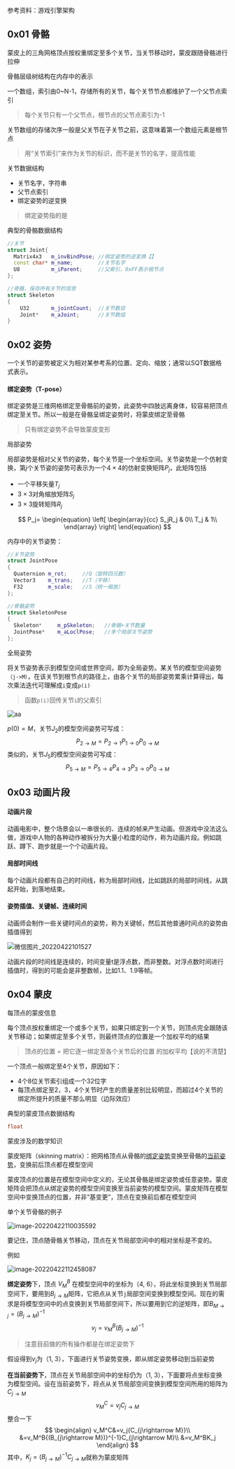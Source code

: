 参考资料：游戏引擎架构

## 0x01 骨骼

蒙皮上的三角网格顶点按权重绑定至多个关节，当关节移动时，蒙皮跟随骨骼进行拉伸

骨骼层级树结构在内存中的表示

一个数组，索引由0~N-1，存储所有的关节，每个关节节点都维护了一个父节点索引

> 每个关节只有一个父节点，根节点的父节点索引为-1

关节数组的存储次序一般是父关节在子关节之前，这意味着第一个数组元素是根节点

> 用“关节索引”来作为关节的标识，而不是关节的名字，提高性能

关节数据结构

- 关节名字，字符串
- 父节点索引
- 绑定姿势的逆变换

> 绑定姿势指的是

典型的骨骼数据结构

```cpp
//关节
struct Joint{
  Matrix4x3   m_invBindPose; //绑定姿势的逆变换【】
  const char* m_name;        //关节名字
  U8 		  m_iParent;     //父索引，0xFF表示根节点
};

//骨骼，保存所有关节的信息
struct Skeleton
{
    U32		  m_jointCount;  //关节数目
    Joint*    m_aJoint; 	 //关节数组
}
```

## 0x02 姿势

一个关节的姿势被定义为相对某参考系的位置、定向、缩放；通常以SQT数据格式表示。

#### 绑定姿势（T-pose）

绑定姿势是三维网格绑定至骨骼前的姿势，此姿势中四肢远离身体，较容易把顶点绑定至关节。所以一般是在骨骼呈绑定姿势时，将蒙皮绑定至骨骼

>  只有绑定姿势不会导致蒙皮变形

局部姿势

局部姿势是相对父关节的姿势，每个关节是一个坐标空间。关节姿势是一个仿射变换，第$j$个关节姿的姿势可表示为一个$4\times4$的仿射变换矩阵$P_j$，此矩阵包括

- 一个平移矢量$T_j$
- $3\times3$对角缩放矩阵$S_j$
- $3\times3$旋转矩阵$R_j$

$$
P_j=
\begin{equation}
\left[
\begin{array}{cc}
	S_jR_j & 0\\
	T_j & 1\\
\end{array}
\right]
\end{equation}
$$

内存中的关节姿势：

```cpp
//关节姿势
struct JointPose
{
  Quaternion m_rot;     //Q（旋转四元数）
  Vector3    m_trans;   //T（平移）
  F32		 m_scale;   //S（统一缩放）
};

//骨骼姿势
struct SkeletonPose
{
  Skeleton*		m_pSkeleton;   //骨骼+关节数量
  JointPose* 	m_aLoclPose;   //多个局部关节姿势
};
```

全局姿势

将关节姿势表示到模型空间或世界空间，即为全局姿势。某关节的模型空间姿势`（j->M）`，在该关节到根节点的路径上，由各个关节的局部姿势累乘计算得出，每次乘法迭代可理解成`i`变成`p(i)`

> 函数`p(i)`回传关节`i`的父索引

![aa](https://raw.githubusercontent.com/Vio1ette/blog-img/main/%E5%BE%AE%E4%BF%A1%E5%9B%BE%E7%89%87_20220422092753.jpg)

$p(0)=M$，关节$J_2$的模型空间姿势可写成：
$$
P_{2\rightarrow M}=P_{2\rightarrow 1}P_{1\rightarrow 0}P_{0\rightarrow M}
$$
类似的，关节$J_5$的模型空间姿势可写成：
$$
P_{5\rightarrow M}=P_{5\rightarrow 4}P_{4\rightarrow 3}P_{3\rightarrow 0}P_{0\rightarrow M}
$$

## 0x03 动画片段

#### 动画片段

动画电影中，整个场景会以一串很长的、连续的帧来产生动画。但游戏中没法这么做，游戏中人物的各种动作被拆分为大量小粒度的动作，称为动画片段。例如跳跃、蹲下、跑步就是一个个动画片段。

#### 局部时间线

每个动画片段都有自己的时间线，称为局部时间线，比如跳跃的局部时间线，从跳起开始，到落地结束。

#### 姿势插值、关键帧、连续时间

动画师会制作一些关键时间点的姿势，称为关键帧，然后其他普通时间点的姿势由插值得到

![微信图片_20220422101527](https://raw.githubusercontent.com/Vio1ette/blog-img/main/%E5%BE%AE%E4%BF%A1%E5%9B%BE%E7%89%87_20220422101527.jpg)

动画片段的时间线是连续的，时间变量t是浮点数，而非整数。对浮点数时间进行插值时，得到的可能会是非整数帧，比如1.1、1.9等帧。

## 0x04 蒙皮

每顶点的蒙皮信息

每个顶点按权重绑定一个或多个关节，如果只绑定到一个关节，则顶点完全跟随该关节移动；如果绑定至多个关节，则最终顶点的位置是一个加权平均的结果

> 顶点的位置 = 把它逐一绑定至各个关节后的位置 的加权平均【说的不清楚】

一个顶点一般绑定至4个关节，原因如下：

- 4个8位关节索引组成一个32位字
- 每顶点绑定至2，3，4个关节时产生的质量差别比较明显，而超过4个关节的绑定所提升的质量不那么明显（边际效应）

典型的蒙皮顶点数据结构

```cpp
float
```

蒙皮涉及的数学知识

蒙皮矩阵（skinning matrix）：把网格顶点从骨骼的<u>绑定姿势</u>变换至骨骼的<u>当前姿势</u>，变换前后顶点都在模型空间

蒙皮顶点的位置是在模型空间中定义的，无论其骨骼是绑定姿势或任意姿势。蒙皮矩阵会把顶点从绑定姿势的模型空间变换至当前姿势的模型空间。蒙皮矩阵在模型空间中变换顶点的位置，并非“基变更”，顶点在变换前后都在模型空间

单个关节骨骼的例子

![image-20220422110035592](https://raw.githubusercontent.com/Vio1ette/blog-img/main/image-20220422110035592.png)

要记住，顶点随骨骼关节移动，顶点在关节局部空间中的相对坐标是不变的。

例如

![image-20220422112458087](https://raw.githubusercontent.com/Vio1ette/blog-img/main/image-20220422112458087.png)

**绑定姿势**下，顶点 $V_M^B$ 在模型空间中的坐标为（4, 6），将此坐标变换到关节局部空间下，要用到$B_{j\rightarrow M}$矩阵，它把点从关节`j`局部空间变换到模型空间。现在的需求是将模型空间中的点变换到关节局部空间下，所以要用到它的逆矩阵，即$B_{M\rightarrow j}={(B_{j\rightarrow M})}^{-1}$
$$
v_j=v_M^B{(B_{j\rightarrow M})}^{-1}
$$

> 注意目前做的所有操作都是在绑定姿势下

假设得到$v_j$为（1, 3），下面进行关节姿势变换，即从绑定姿势移动到当前姿势

**在当前姿势下**，顶点在关节局部空间中的坐标仍为（1, 3），下面要将点坐标变换为模型空间。设在当前姿势下，将点从关节局部空间变换到模型空间所用的矩阵为$C_{j\rightarrow M}$
$$
v_M^C=v_j{C_{j\rightarrow M}}
$$
整合一下
$$
\begin{align}
v_M^C&=v_j{C_{j\rightarrow M}}\\
&=v_M^B{(B_{j\rightarrow M})}^{-1}C_{j\rightarrow M}\\
&=v_M^BK_j
\end{align}
$$
其中，$K_j={(B_{j\rightarrow M})}^{-1}C_{j\rightarrow M}$就称为蒙皮矩阵